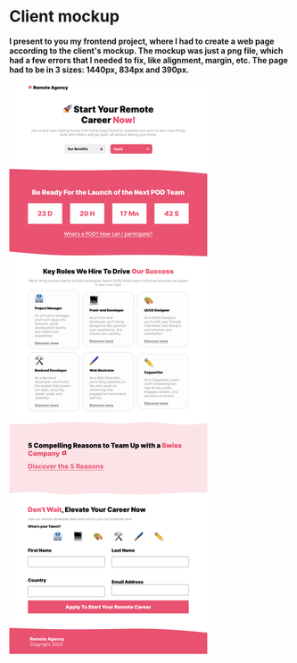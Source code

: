 # Client mockup

**I present to you my frontend project, where I had to create a web page according to the client's mockup. The mockup was just a png file, which had a few errors that I needed to fix, like alignment, margin, etc. The page had to be in 3 sizes: 1440px, 834px and 390px.**


![](../images/mockup.png)